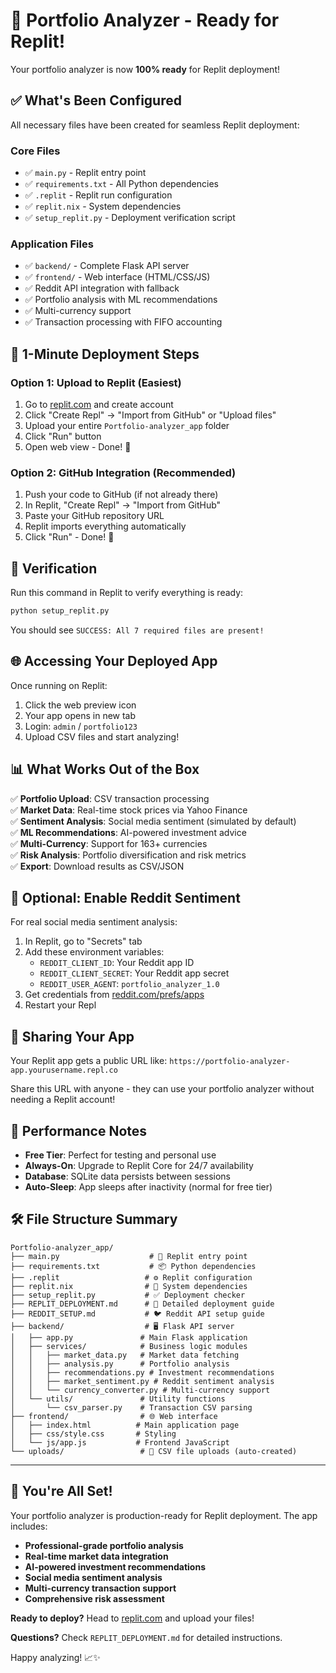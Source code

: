 # 🚀 Portfolio Analyzer - Ready for Replit!

Your portfolio analyzer is now **100% ready** for Replit deployment! 

## ✅ What's Been Configured

All necessary files have been created for seamless Replit deployment:

### Core Files
- ✅ `main.py` - Replit entry point
- ✅ `requirements.txt` - All Python dependencies  
- ✅ `.replit` - Replit run configuration
- ✅ `replit.nix` - System dependencies
- ✅ `setup_replit.py` - Deployment verification script

### Application Files
- ✅ `backend/` - Complete Flask API server
- ✅ `frontend/` - Web interface (HTML/CSS/JS)
- ✅ Reddit API integration with fallback
- ✅ Portfolio analysis with ML recommendations
- ✅ Multi-currency support
- ✅ Transaction processing with FIFO accounting

## 🎯 1-Minute Deployment Steps

### Option 1: Upload to Replit (Easiest)
1. Go to [replit.com](https://replit.com) and create account
2. Click "Create Repl" → "Import from GitHub" or "Upload files"
3. Upload your entire `Portfolio-analyzer_app` folder
4. Click "Run" button
5. Open web view - Done! 🎉

### Option 2: GitHub Integration (Recommended)
1. Push your code to GitHub (if not already there)
2. In Replit, "Create Repl" → "Import from GitHub"
3. Paste your GitHub repository URL
4. Replit imports everything automatically
5. Click "Run" - Done! 🎉

## 🔧 Verification

Run this command in Replit to verify everything is ready:
```bash
python setup_replit.py
```

You should see `SUCCESS: All 7 required files are present!`

## 🌐 Accessing Your Deployed App

Once running on Replit:
1. Click the web preview icon
2. Your app opens in new tab
3. Login: `admin` / `portfolio123`
4. Upload CSV files and start analyzing!

## 📊 What Works Out of the Box

✅ **Portfolio Upload**: CSV transaction processing  
✅ **Market Data**: Real-time stock prices via Yahoo Finance  
✅ **Sentiment Analysis**: Social media sentiment (simulated by default)  
✅ **ML Recommendations**: AI-powered investment advice  
✅ **Multi-Currency**: Support for 163+ currencies  
✅ **Risk Analysis**: Portfolio diversification and risk metrics  
✅ **Export**: Download results as CSV/JSON  

## 🔑 Optional: Enable Reddit Sentiment

For real social media sentiment analysis:
1. In Replit, go to "Secrets" tab
2. Add these environment variables:
   - `REDDIT_CLIENT_ID`: Your Reddit app ID
   - `REDDIT_CLIENT_SECRET`: Your Reddit app secret  
   - `REDDIT_USER_AGENT`: `portfolio_analyzer_1.0`
3. Get credentials from [reddit.com/prefs/apps](https://reddit.com/prefs/apps)
4. Restart your Repl

## 📱 Sharing Your App

Your Replit app gets a public URL like:
`https://portfolio-analyzer-app.yourusername.repl.co`

Share this URL with anyone - they can use your portfolio analyzer without needing a Replit account!

## 🚀 Performance Notes

- **Free Tier**: Perfect for testing and personal use
- **Always-On**: Upgrade to Replit Core for 24/7 availability  
- **Database**: SQLite data persists between sessions
- **Auto-Sleep**: App sleeps after inactivity (normal for free tier)

## 🛠 File Structure Summary

```
Portfolio-analyzer_app/
├── main.py                    # 🎯 Replit entry point
├── requirements.txt           # 📦 Python dependencies
├── .replit                   # ⚙️ Replit configuration  
├── replit.nix                # 🔧 System dependencies
├── setup_replit.py           # ✅ Deployment checker
├── REPLIT_DEPLOYMENT.md      # 📖 Detailed deployment guide
├── REDDIT_SETUP.md           # 🐦 Reddit API setup guide
├── backend/                  # 🖥️ Flask API server
│   ├── app.py               # Main Flask application
│   ├── services/            # Business logic modules
│   │   ├── market_data.py   # Market data fetching
│   │   ├── analysis.py      # Portfolio analysis
│   │   ├── recommendations.py # Investment recommendations
│   │   ├── market_sentiment.py # Reddit sentiment analysis
│   │   └── currency_converter.py # Multi-currency support
│   └── utils/               # Utility functions
│       └── csv_parser.py    # Transaction CSV parsing
├── frontend/                # 🌐 Web interface
│   ├── index.html          # Main application page
│   ├── css/style.css       # Styling
│   └── js/app.js           # Frontend JavaScript
└── uploads/                 # 📁 CSV file uploads (auto-created)
```

---

## 🎉 You're All Set!

Your portfolio analyzer is production-ready for Replit deployment. The app includes:

- **Professional-grade portfolio analysis**
- **Real-time market data integration** 
- **AI-powered investment recommendations**
- **Social media sentiment analysis**
- **Multi-currency transaction support**
- **Comprehensive risk assessment**

**Ready to deploy?** Head to [replit.com](https://replit.com) and upload your files!

**Questions?** Check `REPLIT_DEPLOYMENT.md` for detailed instructions.

Happy analyzing! 📈✨
